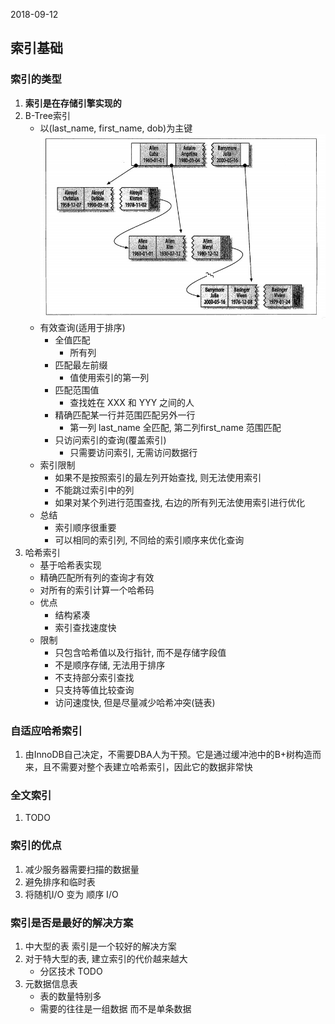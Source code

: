 2018-09-12

## 索引基础

### 索引的类型
1. **索引是在存储引擎实现的**
2. B-Tree索引
    - 以(last_name, first_name, dob)为主键
        ![](1.jpg)
    - 有效查询(适用于排序)
        - 全值匹配
            - 所有列
        - 匹配最左前缀
            - 值使用索引的第一列
        - 匹配范围值
            - 查找姓在 XXX 和 YYY 之间的人
        - 精确匹配某一行并范围匹配另外一行
            - 第一列 last_name 全匹配, 第二列first_name 范围匹配
        - 只访问索引的查询(覆盖索引)
            - 只需要访问索引, 无需访问数据行
    - 索引限制
        - 如果不是按照索引的最左列开始查找, 则无法使用索引
        - 不能跳过索引中的列
        - 如果对某个列进行范围查找, 右边的所有列无法使用索引进行优化
    - 总结
        - 索引顺序很重要
        - 可以相同的索引列, 不同给的索引顺序来优化查询
3. 哈希索引
    - 基于哈希表实现
    - 精确匹配所有列的查询才有效
    - 对所有的索引计算一个哈希码
    - 优点
        - 结构紧凑
        - 索引查找速度快
    - 限制
        - 只包含哈希值以及行指针, 而不是存储字段值
        - 不是顺序存储, 无法用于排序
        - 不支持部分索引查找
        - 只支持等值比较查询
        - 访问速度快, 但是尽量减少哈希冲突(链表)

### 自适应哈希索引
1. 由InnoDB自己决定，不需要DBA人为干预。它是通过缓冲池中的B+树构造而来，且不需要对整个表建立哈希索引，因此它的数据非常快

### 全文索引
1. TODO

### 索引的优点
1. 减少服务器需要扫描的数据量
2. 避免排序和临时表
3. 将随机I/O 变为 顺序 I/O

### 索引是否是最好的解决方案
1. 中大型的表 索引是一个较好的解决方案
2. 对于特大型的表, 建立索引的代价越来越大
    - 分区技术 TODO
3. 元数据信息表
    - 表的数量特别多
    - 需要的往往是一组数据 而不是单条数据
    
    

